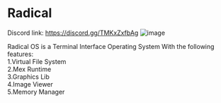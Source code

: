# Radical
Discord link: https://discord.gg/TMKxZxfbAg
![image](https://user-images.githubusercontent.com/82322282/134778611-f0d8ef0f-bf99-46b4-81c9-34ae46c19345.png)

Radical OS is a Terminal Interface Operating System With the following features:<br>
1.Virtual File System<br>
2.Mex Runtime<br>
3.Graphics Lib<br>
4.Image Viewer<br>
5.Memory Manager<br>
